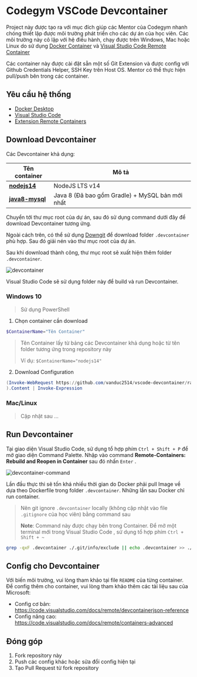 # **Codegym VSCode Devcontainer**  

Project này được tạo ra với mục đích giúp các Mentor của Codegym nhanh chóng thiết lập được môi trường phát triển cho các dự án của học viên. Các môi trường này cô lập với hệ điều hành, chạy được trên Windows, Mac hoặc Linux do sử dụng [Docker Container](https://www.docker.com/resources/what-container) và [Visual Studio Code Remote Container](https://code.visualstudio.com/docs/remote/containers)

Các container này được cài đặt sẵn một số Git Extension và được config với Github Credentials Helper, SSH Key trên Host OS. Mentor có thể thực hiện pull/push bên trong các container.

## **Yêu cầu hệ thống**

- [Docker Desktop](https://www.docker.com/products/docker-desktop)  
- [Visual Studio Code](https://code.visualstudio.com/download)
- [Extension Remote Containers](https://marketplace.visualstudio.com/items?itemName=ms-vscode-remote.remote-containers)

## **Download Devcontainer**

Các Devcontainer khả dụng:

| Tên container | Mô tả |
| --- | ----------- |
| [**nodejs14**](https://github.com/vanduc2514/vscode-devcontainer/tree/master/containers/nodejs14/.devcontainer) | NodeJS LTS v14 |
| [**java8-mysql**](https://github.com/vanduc2514/vscode-devcontainer/tree/master/containers/java8-mysql/.devcontainer) | Java 8 (Đã bao gồm Gradle) + MySQL bản mới nhất |

Chuyển tới thư mục root của dự án, sau đó sử dụng command dưới đây để download Devcontainer tương ứng.  

Ngoài cách trên, có thể sử dụng [Downgit](https://downgit.github.io/) để download folder `.devcontainer` phù hợp. Sau đó giải nén vào thư mục root của dự án.

Sau khi download thành công, thư mục root sẽ xuất hiện thêm folder `.devcontainer`.

![devcontainer](https://github.com/vanduc2514/vscode-devcontainer/raw/master/images/_devcontainer.jpg)

Visual Studio Code sẽ sử dụng folder này để build và run Devcontainer.

### **Windows 10**

> Sử dụng PowerShell

1. Chọn container cần download

```powershell
$ContainerName="Tên Container"
```

> Tên Container lấy từ bảng các Devcontainer khả dụng hoặc từ tên folder tương ứng trong repository này
>
> Ví dụ: `$ContainerName="nodejs14"`

2. Download Configuration

```powershell
(Invoke-WebRequest https://github.com/vanduc2514/vscode-devcontainer/raw/master/install.ps1 -UseBasicParsing
).Content | Invoke-Expression
```

### **Mac/Linux**

> Cập nhật sau ...

## **Run Devcontainer**

Tại giao diện Visual Studio Code, sử dụng tổ hợp phím `Ctrl + Shift + P` để mở giao diện Command Palette. Nhập vào command **Remote-Containers: Rebuild and Reopen in Container** sau đó nhấn `Enter` .

![devcontainer-command](https://github.com/vanduc2514/vscode-devcontainer/raw/master/images/_devcontainer_command.jpg)

Lần đầu thực thi sẽ tốn khá nhiều thời gian do Docker phải pull Image về dựa theo Dockerfile trong folder `.devcontainer`. Những lần sau Docker chỉ run container.

> Nên git ignore `.devcontainer` locally (không cập nhật vào file `.gitignore` của học viên) bằng command sau
>
> **Note**: Command này được chạy bên trong Container. Để mở một terminal mới trong Visual Studio Code , sử dụng tổ hợp phím `Ctrl + Shift + ~`

```bash
grep -qxF .devcontainer ./.git/info/exclude || echo .devcontainer >> ./.git/info/exclude
```

## **Config cho Devcontainer**

Với biến môi trường, vui lòng tham khảo tại file `README` của từng container. Để config thêm cho container, vui lòng tham khảo thêm các tài liệu sau của Microsoft:

- Config cơ bản:
<https://code.visualstudio.com/docs/remote/devcontainerjson-reference>
- Config nâng cao:
<https://code.visualstudio.com/docs/remote/containers-advanced>

## **Đóng góp**

1. Fork repository này
2. Push các config khác hoặc sửa đổi config hiện tại
3. Tạo Pull Request từ fork repository
